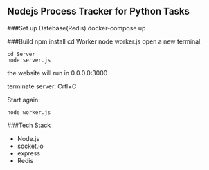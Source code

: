 ## Nodejs Process Tracker for Python Tasks

###Set up Datebase(Redis)
docker-compose up

###Build
    npm install
    cd Worker
    node worker.js
open a new terminal:

    cd Server
    node server.js
    
the website will run in 0.0.0.0:3000

terminate server: Crtl+C

Start again:

    node worker.js

###Tech Stack
   * Node.js
   * socket.io
   * express
   * Redis
   
